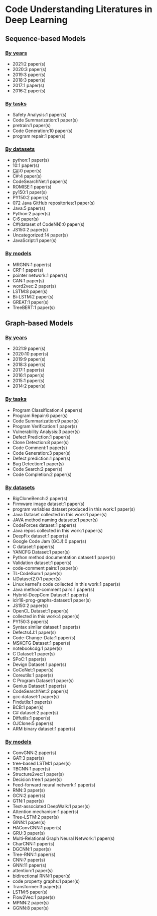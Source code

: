 # Code Understanding Literatures in Deep Learning
## Sequence-based Models
### [By years](sequence_based_models/years.md)
- 2021:2 paper(s)
- 2020:3 paper(s)
- 2019:3 paper(s)
- 2018:3 paper(s)
- 2017:1 paper(s)
- 2016:2 paper(s)
### [By tasks](sequence_based_models/tasks.md)
- Safety Analysis:1 paper(s)
- Code Summarization:1 paper(s)
- pretrain:1 paper(s)
- Code Generation:10 paper(s)
- program repair:1 paper(s)
### [By datasets](sequence_based_models/datasets.md)
- python:1 paper(s)
- 10:1 paper(s)
- [C#](https://archive.org/details/stackexchange):0 paper(s)
- C#:4 paper(s)
- CodeSearchNet:1 paper(s)
- ROMISE:1 paper(s)
- py150:1 paper(s)
- PY150:2 paper(s)
- 072 Java GitHub repositories:1 paper(s)
- Java:5 paper(s)
- Python:2 paper(s)
- C:6 paper(s)
- C#(dataset of CodeNN):0 paper(s)
- JS150:2 paper(s)
- Uncategorized:14 paper(s)
- JavaScript:1 paper(s)
### [By models](sequence_based_models/models.md)
- MRGNN:1 paper(s)
- CRF:1 paper(s)
- pointer network:1 paper(s)
- CAN:1 paper(s)
- word2vec:2 paper(s)
- LSTM:8 paper(s)
- Bi-LSTM:2 paper(s)
- GREAT:1 paper(s)
- TreeBERT:1 paper(s)
## Graph-based Models
### [By years](graph_based_models/years.md)
- 2021:9 paper(s)
- 2020:10 paper(s)
- 2019:9 paper(s)
- 2018:3 paper(s)
- 2017:1 paper(s)
- 2016:1 paper(s)
- 2015:1 paper(s)
- 2014:2 paper(s)
### [By tasks](graph_based_models/tasks.md)
- Program Classification:4 paper(s)
- Program Repair:6 paper(s)
- Code Summarization:9 paper(s)
- Program Verification:1 paper(s)
- Vulnerability Analysis:3 paper(s)
- Defect Prediction:1 paper(s)
- Clone Detection:8 paper(s)
- Code Comment:1 paper(s)
- Code Generation:3 paper(s)
- Defect prediction:1 paper(s)
- Bug Detection:1 paper(s)
- Code Search:2 paper(s)
- Code Completion:2 paper(s)
### [By datasets](graph_based_models/datasets.md)
- BigCloneBench:2 paper(s)
- Firmware image dataset:1 paper(s)
- program variables dataset produced in this work:1 paper(s)
- Java Dataset collected in this work:1 paper(s)
- JAVA method naming datasets:1 paper(s)
- CodeForces dataset:1 paper(s)
- Java repos collected in this work:1 paper(s)
- DeepFix dataset:1 paper(s)
- Google Code Jam (GCJ):0 paper(s)
- C dataset:1 paper(s)
- YANCFG Dataset:1 paper(s)
- Python method documentation dataset:1 paper(s)
- Validation dataset:1 paper(s)
- code-comment pairs:1 paper(s)
- TL-CodeSum:1 paper(s)
- IJDataset2.0:1 paper(s)
- Linux kernel's code collected in this work:1 paper(s)
- Java method-comment pairs:1 paper(s)
- Hybrid-DeepCom Dataset:1 paper(s)
- iclr18-prog-graphs-dataset:1 paper(s)
- JS150:2 paper(s)
- OpenCL Dataset:1 paper(s)
- collected in this work:4 paper(s)
- PY150:3 paper(s)
- Syntax similar dataset:1 paper(s)
- Defects4J:1 paper(s)
- Code-Change-Data:1 paper(s)
- MSKCFG Dataset:1 paper(s)
- notebookcdg:1 paper(s)
- C Dataset:1 paper(s)
- SPoC:1 paper(s)
- Devign Dataset:1 paper(s)
- CoCoNet:1 paper(s)
- Coreutils:1 paper(s)
- C Program Dataset:1 paper(s)
- Genius Dataset:1 paper(s)
- CodeSearchNet:2 paper(s)
- gcc dataset:1 paper(s)
- Findutils:1 paper(s)
- BCB:1 paper(s)
- C# dataset:2 paper(s)
- Diffutils:1 paper(s)
- OJClone:5 paper(s)
- ARM binary dataset:1 paper(s)
### [By models](graph_based_models/models.md)
- ConvGNN:2 paper(s)
- GAT:3 paper(s)
- tree-based LSTM:1 paper(s)
- TBCNN:1 paper(s)
- Structure2vec:1 paper(s)
- Decision tree:1 paper(s)
- Feed-forward neural network:1 paper(s)
- RNN:3 paper(s)
- GCN:2 paper(s)
- GTN:1 paper(s)
- Text-associated DeepWalk:1 paper(s)
- Attention mechanism:1 paper(s)
- Tree-LSTM:2 paper(s)
- GINN:1 paper(s)
- HAConvGNN:1 paper(s)
- GRU:3 paper(s)
- Multi-Relational Graph Neural Network:1 paper(s)
- CharCNN:1 paper(s)
- DGCNN:1 paper(s)
- Tree-RNN:1 paper(s)
- CNN:7 paper(s)
- GNN:11 paper(s)
- attention:1 paper(s)
- bidirectional RNN:1 paper(s)
- code property graphs:1 paper(s)
- Transformer:3 paper(s)
- LSTM:5 paper(s)
- Flow2Vec:1 paper(s)
- MPNN:2 paper(s)
- GGNN:8 paper(s)
